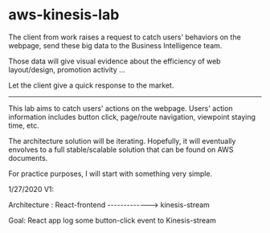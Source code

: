 # aws-kinesis-lab

The client from work raises a request to catch users' behaviors on the webpage, send these big data to the Business Intelligence team.

Those data will give visual evidence about the efficiency of web layout/design, promotion activity ...

Let the client give a quick response to the market.

____

This lab aims to catch users' actions on the webpage.
Users' action information includes button click, page/route navigation, viewpoint staying time, etc.


The architecture solution will be iterating.
Hopefully, it will eventually envolves to a full stable/scalable solution that can be found on AWS documents.

For practice purposes, I will start with something very simple.

1/27/2020
V1:

Architecture : React-frontend   ------------->   kinesis-stream 

Goal: React app log some button-click event to Kinesis-stream


